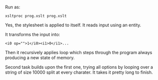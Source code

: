 Run as:
```
xsltproc prog.xslt prog.xslt
```

Yes, the stylesheet is applied to itself. It reads input using an entity.

It transforms the input into:
```
<i0 op="">1</i0><i1>0</i1>...
```

Then it recursively applies loop which steps through the program always producing a new state of memory.

Second task builds upon the first one, trying all options by looping over a string of size 10000 split at every charater.
It takes it pretty long to finish.
